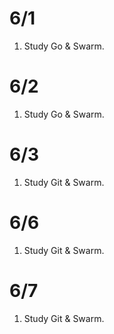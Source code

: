 # 6/1
1. Study Go & Swarm.

# 6/2
1. Study Go & Swarm.

# 6/3
1. Study Git & Swarm.

# 6/6
1. Study Git & Swarm.

# 6/7
1. Study Git & Swarm.
